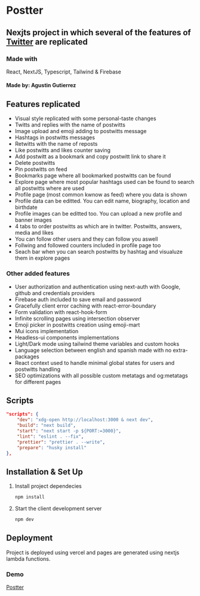 # Postter

## Nexjts project in which several of the features of [Twitter](https://twitter.com) are replicated

### Made with

React, NextJS, Typescript, Tailwind & Firebase

#### Made by: Agustin Gutierrez

## Features replicated

- Visual style replicated with some personal-taste changes
- Twitts and replies with the name of postwitts
- Image upload and emoji adding to postwitts message
- Hashtags in postwitts messages
- Retwitts with the name of reposts
- Like postwitts and likes counter saving
- Add postwitt as a bookmark and copy postwitt link to share it
- Delete postwitts
- Pin postwitts on feed
- Bookmarks page where all bookmarked postwitts can be found
- Explore page where most popular hashtags used can be found to search all postwitts where are used
- Profile page (most common kwnow as feed) where you data is shown
- Profile data can be editted. You can edit name, biography, location and birthdate
- Profile images can be editted too. You can upload a new profile and banner images
- 4 tabs to order postwitts as which are in twitter. Postwitts, answers, media and likes
- You can follow other users and they can follow you aswell
- Follwing and followed counters included in profile page too
- Seach bar when you can search postwitts by hashtag and visualuze them in explore pages

### Other added features

- User authorization and authentication using next-auth with Google, github and credentials providers
- Firebase auth included to save email and password
- Gracefully client error caching with react-error-boundary
- Form validation with react-hook-form
- Infinite scrolling pages using intersection observer
- Emoji picker in postwitts creation using emoji-mart
- Mui icons implementation
- Headless-ui components implementations
- Light/Dark mode using tailwind theme variables and custom hooks
- Language selection between english and spanish made with no extra-packages
- React context used to handle minimal global states for users and postwitts handling
- SEO optimizations with all possible custom metatags and og:metatags for different pages

## Scripts

```json
"scripts": {
    "dev": "xdg-open http://localhost:3000 & next dev",
    "build": "next build",
    "start": "next start -p ${PORT:=3000}",
    "lint": "eslint . --fix",
    "prettier": "prettier . --write",
    "prepare": "husky install"
},
```

## Installation & Set Up

1. Install project dependecies

   ```sh
   npm install
   ```

2. Start the client development server

   ```sh
   npm dev
   ```

## Deployment

Project is deployed using vercel and pages are generated using nextjs lambda functions.

### Demo

[Postter](https://postter.vercel.app/)
